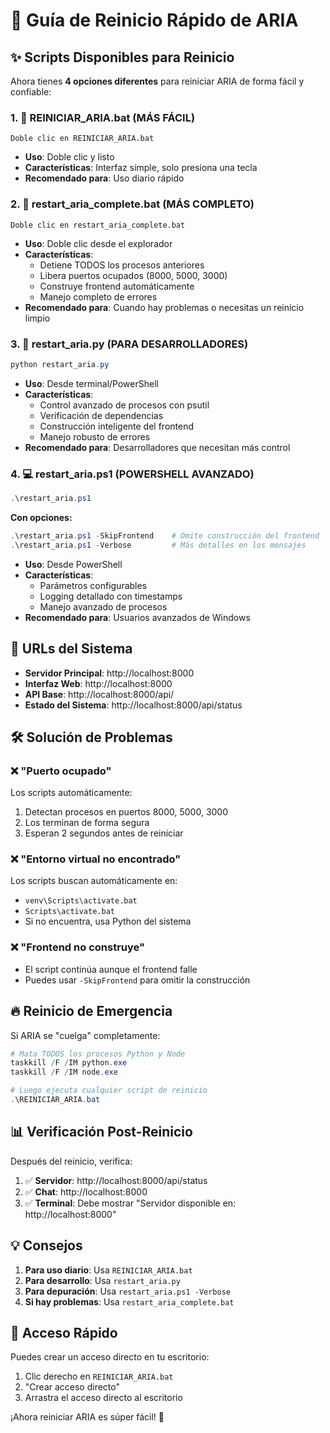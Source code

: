 # 🔄 Guía de Reinicio Rápido de ARIA

## ✨ Scripts Disponibles para Reinicio

Ahora tienes **4 opciones diferentes** para reiniciar ARIA de forma fácil y confiable:

### 1. 🚀 **REINICIAR_ARIA.bat** (MÁS FÁCIL)
```
Doble clic en REINICIAR_ARIA.bat
```
- **Uso**: Doble clic y listo
- **Características**: Interfaz simple, solo presiona una tecla
- **Recomendado para**: Uso diario rápido

### 2. 🔧 **restart_aria_complete.bat** (MÁS COMPLETO)
```
Doble clic en restart_aria_complete.bat
```
- **Uso**: Doble clic desde el explorador
- **Características**: 
  - Detiene TODOS los procesos anteriores
  - Libera puertos ocupados (8000, 5000, 3000)
  - Construye frontend automáticamente
  - Manejo completo de errores
- **Recomendado para**: Cuando hay problemas o necesitas un reinicio limpio

### 3. 🐍 **restart_aria.py** (PARA DESARROLLADORES)
```powershell
python restart_aria.py
```
- **Uso**: Desde terminal/PowerShell
- **Características**:
  - Control avanzado de procesos con psutil
  - Verificación de dependencias
  - Construcción inteligente del frontend
  - Manejo robusto de errores
- **Recomendado para**: Desarrolladores que necesitan más control

### 4. 💻 **restart_aria.ps1** (POWERSHELL AVANZADO)
```powershell
.\restart_aria.ps1
```
**Con opciones:**
```powershell
.\restart_aria.ps1 -SkipFrontend    # Omite construcción del frontend
.\restart_aria.ps1 -Verbose         # Más detalles en los mensajes
```
- **Uso**: Desde PowerShell
- **Características**:
  - Parámetros configurables
  - Logging detallado con timestamps
  - Manejo avanzado de procesos
- **Recomendado para**: Usuarios avanzados de Windows

## 📍 URLs del Sistema
- **Servidor Principal**: http://localhost:8000
- **Interfaz Web**: http://localhost:8000
- **API Base**: http://localhost:8000/api/
- **Estado del Sistema**: http://localhost:8000/api/status

## 🛠️ Solución de Problemas

### ❌ "Puerto ocupado"
Los scripts automáticamente:
1. Detectan procesos en puertos 8000, 5000, 3000
2. Los terminan de forma segura
3. Esperan 2 segundos antes de reiniciar

### ❌ "Entorno virtual no encontrado" 
Los scripts buscan automáticamente en:
- `venv\Scripts\activate.bat`
- `Scripts\activate.bat`
- Si no encuentra, usa Python del sistema

### ❌ "Frontend no construye"
- El script continúa aunque el frontend falle
- Puedes usar `-SkipFrontend` para omitir la construcción

## 🔥 Reinicio de Emergencia

Si ARIA se "cuelga" completamente:

```powershell
# Mata TODOS los procesos Python y Node
taskkill /F /IM python.exe
taskkill /F /IM node.exe

# Luego ejecuta cualquier script de reinicio
.\REINICIAR_ARIA.bat
```

## 📊 Verificación Post-Reinicio

Después del reinicio, verifica:
1. ✅ **Servidor**: http://localhost:8000/api/status
2. ✅ **Chat**: http://localhost:8000 
3. ✅ **Terminal**: Debe mostrar "Servidor disponible en: http://localhost:8000"

## 💡 Consejos

1. **Para uso diario**: Usa `REINICIAR_ARIA.bat`
2. **Para desarrollo**: Usa `restart_aria.py` 
3. **Para depuración**: Usa `restart_aria.ps1 -Verbose`
4. **Si hay problemas**: Usa `restart_aria_complete.bat`

## 📱 Acceso Rápido
Puedes crear un acceso directo en tu escritorio:
1. Clic derecho en `REINICIAR_ARIA.bat`
2. "Crear acceso directo"
3. Arrastra el acceso directo al escritorio

¡Ahora reiniciar ARIA es súper fácil! 🎉